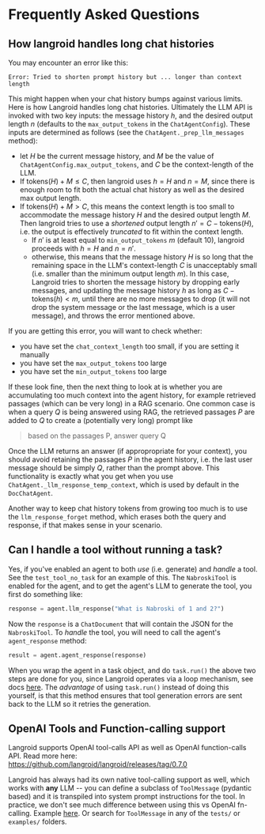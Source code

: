 # Frequently Asked Questions

## How langroid handles long chat histories

You may encounter an error like this:

```
Error: Tried to shorten prompt history but ... longer than context length
```

This might happen when your chat history bumps against various limits.
Here is how Langroid handles long chat histories. Ultimately the LLM API is invoked with two key inputs:
the message history $h$, and the desired output length $n$ (defaults to the `max_output_tokens` in the 
`ChatAgentConfig`). These inputs are determined as follows (see the `ChatAgent._prep_llm_messages` method):

- let $H$ be the current message history, and $M$ be the value of `ChatAgentConfig.max_output_tokens`, and $C$ be 
  the context-length of the LLM.
- If $\text{tokens}(H) + M \leq C$, then langroid uses $h = H$ and $n = M$, since there is enough room to fit both the 
  actual chat history as well as the desired max output length.
- If $\text{tokens}(H) + M > C$, this means the context length is too small to accommodate the message history $H$ 
  and 
  the desired output length $M$. Then langroid tries to use a _shortened_ output length $n' = C - \text{tokens}(H)$, 
  i.e. the output is effectively _truncated_ to fit within the context length. 
    - If $n'$ is at least equal to `min_output_tokens` $m$ (default 10), langroid proceeds with $h = H$ and $n=n'$.
    - otherwise, this means that the message history $H$ is so long that the remaining space in the LLM's 
      context-length $C$ is unacceptably small (i.e. smaller than the minimum output length $m$). In this case,
      Langroid tries to shorten the message history by dropping early messages, and updating the message history $h$ as 
      long as $C - \text{tokens}(h) <  m$, until there are no more messages to drop (it will not drop the system 
      message or the last message, which is a user message), and throws the error mentioned above. 

If you are getting this error, you will want to check whether:

- you have set the `chat_context_length` too small, if you are setting it manually
- you have set the `max_output_tokens` too large
- you have set the `min_output_tokens` too large

If these look fine, then the next thing to look at is whether you are accumulating too much context into the agent 
history, for example retrieved passages (which can be very long) in a RAG scenario. One common case is when a query 
$Q$ is being answered using RAG, the retrieved passages $P$ are added to $Q$ to create a (potentially very long) prompt 
like 
> based on the passages P, answer query Q

Once the LLM returns an answer (if appropropriate for your context), you should avoid retaining the passages $P$ in the 
agent history, i.e. the last user message should be simply $Q$, rather than the prompt above. This functionality is exactly what you get when you 
use `ChatAgent._llm_response_temp_context`, which is used by default in the `DocChatAgent`. 

Another way to keep chat history tokens from growing too much is to use the `llm_response_forget` method, which 
erases both the query and response, if that makes sense in your scenario.

## Can I handle a tool without running a task?

Yes, if you've enabled an agent to both _use_ (i.e. generate) and _handle_ a tool. 
See the `test_tool_no_task` for an example of this. The `NabroskiTool` is enabled
for the agent, and to get the agent's LLM to generate the tool, you first do 
something like:
```python
response = agent.llm_response("What is Nabroski of 1 and 2?")
```
Now the `response` is a `ChatDocument` that will contain the JSON for the `NabroskiTool`.
To _handle_ the tool, you will need to call the agent's `agent_response` method:

```python
result = agent.agent_response(response)
```

When you wrap the agent in a task object, and do `task.run()` the above two steps are done for you,
since Langroid operates via a loop mechanism, see docs 
[here](https://langroid.github.io/langroid/quick-start/multi-agent-task-delegation/#task-collaboration-via-sub-tasks).
The *advantage* of using `task.run()` instead of doing this yourself, is that this method
ensures that tool generation errors are sent back to the LLM so it retries the generation.

## OpenAI Tools and Function-calling support

Langroid supports OpenAI tool-calls API as well as OpenAI function-calls API.
Read more here: https://github.com/langroid/langroid/releases/tag/0.7.0

Langroid has always had its own native tool-calling support as well, 
which works with **any** LLM -- you can define a subclass of `ToolMessage` (pydantic based) 
and it is transpiled into system prompt instructions for the tool. 
In practice, we don't see much difference between using this vs OpenAI fn-calling. 
Example [here](https://github.com/langroid/langroid/blob/main/examples/basic/fn-call-local-simple.py).
Or search for `ToolMessage` in any of the `tests/` or `examples/` folders.

